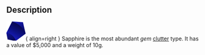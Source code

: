 ## Description
![](../static/clutter/clutter-sapphire.png "Sapphire Image"){ align=right }
Sapphire is the most abundant *gem* [clutter](/clutter "All Clutter Types") type. It has a value of $5,000 and a weight of 10g.